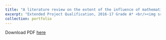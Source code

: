 ```yaml
---
title: "A literature review on the extent of the influence of mathematical ideas on the natural world"
excerpt: "Extended Project Qualification, 2016-17 Grade A* <br/><img src='/images/epq.png'>"
collection: portfolio
---
```


Download PDF [here](http://vedang-joshi.github.io/files/epq.pdf)
